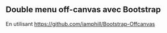 ## Double menu off-canvas avec Bootstrap
En utilisant https://github.com/iamphill/Bootstrap-Offcanvas
